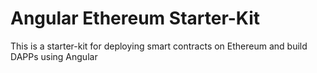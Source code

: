 # Angular Ethereum Starter-Kit

This is a starter-kit for deploying smart contracts on Ethereum and build DAPPs using Angular
